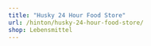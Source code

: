 ```yaml
---
title: "Husky 24 Hour Food Store"
url: /hinton/husky-24-hour-food-store/
shop: Lebensmittel
---
```

